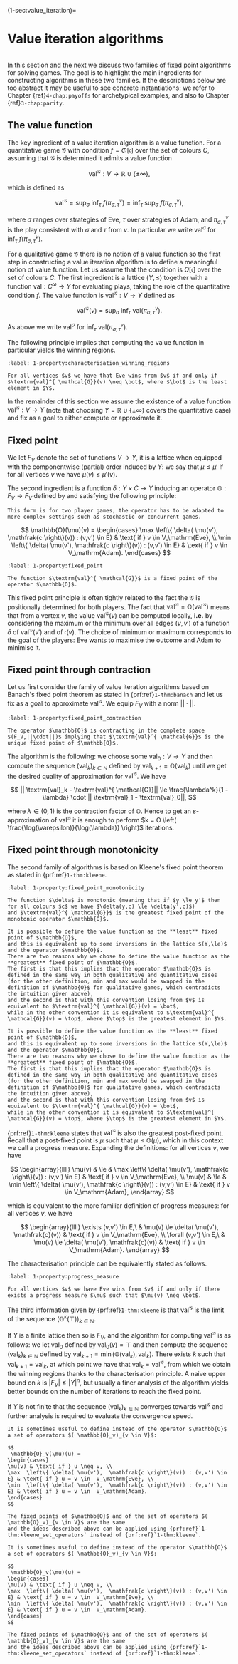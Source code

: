 (1-sec:value_iteration)=
# Value iteration algorithms

```{math}

```

In this section and the next we discuss two families of fixed point algorithms for solving games.
The goal is to highlight the main ingredients for constructing algorithms in these two families.
If the descriptions below are too abstract it may be useful to see concrete instantiations: 
we refer to Chapter {ref}`4-chap:payoffs` for archetypical examples, and also to Chapter {ref}`3-chap:parity`.

## The value function

The key ingredient of a value iteration algorithm is a value function.
For a quantitative game $\mathcal{G}$ with condition $f = \Phi[ \mathfrak{c}]$ over the set of colours $C$, 
assuming that $\mathcal{G}$ is determined it admits a value function

$$
 \textrm{val}^{ \mathcal{G}} : V \to   \mathbb{R} \cup  \left\{ \pm \infty \right\},
$$

which is defined as

$$
 \textrm{val}^{ \mathcal{G}} = \sup_{\sigma}\ \inf_{\tau}\ f(\pi_{\sigma,\tau}^v) = \inf_{\tau}\ \sup_{\sigma}\ f(\pi_{\sigma,\tau}^v),
$$

where $\sigma$ ranges over strategies of Eve, $\tau$ over strategies of Adam, 
and $\pi_{\sigma,\tau}^v$ is the play consistent with $\sigma$ and $\tau$ from $v$.
In particular we write $\textrm{val}^{\sigma}$ for $\inf_{\tau}\ f(\pi_{\sigma,\tau}^v)$.

For a qualitative game $\mathcal{G}$ there is no notion of a value function so the first step in constructing a value iteration
algorithm is to define a meaningful notion of value function.
Let us assume that the condition is $\Omega[ \mathfrak{c}]$ over the set of colours $C$.
The first ingredient is a lattice $(Y,\le)$ together with a function $\textrm{val} : C^\omega \to Y$ for evaluating plays, taking the role of the quantitative condition $f$.
The value function is $\textrm{val}^{ \mathcal{G}} : V \to Y$ defined as

$$
 \textrm{val}^{ \mathcal{G}}(v) = \sup_{\sigma}\ \inf_{\tau}\   \textrm{val}(\pi_{\sigma,\tau}^v).
$$

As above we write $\textrm{val}^{\sigma}$ for $\inf_{\tau}\   \textrm{val}(\pi_{\sigma,\tau}^v)$.

The following principle implies that computing the value function in particular yields the winning regions.

````{prf:property} Characterisation of the winning regions
:label: 1-property:characterisation_winning_regions

For all vertices $v$ we have that Eve wins from $v$ if and only if $\textrm{val}^{ \mathcal{G}}(v) \neq \bot$, where $\bot$ is the least element in $Y$.

````

In the remainder of this section we assume the existence of a value function $\textrm{val}^{ \mathcal{G}} : V \to Y$ (note that choosing $Y =   \mathbb{R} \cup  \left\{ \pm \infty \right\}$ covers the quantitative case) and fix as a goal to either compute or approximate it.

## Fixed point

We let $F_V$ denote the set of functions $V \to Y$, it is a lattice when equipped with the componentwise (partial) order induced by $Y$:
we say that $\mu \le \mu'$ if for all vertices $v$ we have $\mu(v) \le \mu'(v)$.

The second ingredient is a function $\delta : Y \times C \to Y$ inducing an operator $\mathbb{O} : F_V \to F_V$ defined by and satisfying the following principle:

```{margin}
This form is for two player games, the operator has to be adapted to more complex settings such as stochastic or concurrent games.
```

$$
 \mathbb{O}(\mu)(v) = 
\begin{cases}
\max  \left\{ \delta( \mu(v'),  \mathfrak{c \right\}(v)) : (v,v') \in E} & \text{ if } v \in  V_\mathrm{Eve}, \\
\min  \left\{ \delta( \mu(v'),  \mathfrak{c \right\}(v)) : (v,v') \in E} & \text{ if } v \in  V_\mathrm{Adam}.
\end{cases}
$$

````{prf:property} Fixed point
:label: 1-property:fixed_point

The function $\textrm{val}^{ \mathcal{G}}$ is a fixed point of the operator $\mathbb{O}$.

````

This fixed point principle is often tightly related to the fact the $\mathcal{G}$ is positionally determined for both players.
The fact that $\textrm{val}^{ \mathcal{G}} =  \mathbb{O}(  \textrm{val}^{ \mathcal{G}})$ means that from a vertex $v$, 
the value $\textrm{val}^{ \mathcal{G}}(v)$ can be computed locally, **i.e.** by considering the maximum or the minimum over all edges $(v,v')$ 
of a function $\delta$ of $\textrm{val}^{ \mathcal{G}}(v')$ and of $\mathfrak{c}(v)$.
The choice of minimum or maximum corresponds to the goal of the players: Eve wants to maximise the outcome and Adam to minimise it.

## Fixed point through contraction

Let us first consider the family of value iteration algorithms based on Banach's fixed point theorem as stated in {prf:ref}`1-thm:banach`
and let us fix as a goal to approximate $\textrm{val}^{ \mathcal{G}}$.
We equip $F_V$ with a norm $||\cdot||$.

````{prf:property} Fixed point through contraction
:label: 1-property:fixed_point_contraction

The operator $\mathbb{O}$ is contracting in the complete space $(F_V,||\cdot||)$ implying that $\textrm{val}^{ \mathcal{G}}$ is the unique fixed point of $\mathbb{O}$.

````

The algorithm is the following:
we choose some $\textrm{val}_0 : V \to Y$ and then compute the sequence $( \textrm{val}_k)_{k \in  \mathbb{N}}$ defined by $\textrm{val}_{k+1} =  \mathbb{O}( \textrm{val}_k)$
until we get the desired quality of approximation for $\textrm{val}^{ \mathcal{G}}$.
We have

$$
|| \textrm{val}_k -  \textrm{val}^{ \mathcal{G}}|| \le \frac{\lambda^k}{1 - \lambda} \cdot || \textrm{val}_1 -  \textrm{val}_0||,
$$

where $\lambda \in (0,1)$ is the contraction factor of $\mathbb{O}$.
Hence to get an $\varepsilon$-approximation of $\textrm{val}^{ \mathcal{G}}$ it is enough to perform 
$k = O \left( \frac{\log(\varepsilon)}{\log(\lambda)} \right)$ iterations.

## Fixed point through monotonicity

The second family of algorithms is based on Kleene's fixed point theorem as stated in {prf:ref}`1-thm:kleene`.

````{prf:property} Fixed point through monotonicity
:label: 1-property:fixed_point_monotonicity

The function $\delta$ is monotonic (meaning that if $y \le y'$ then for all colours $c$ we have $\delta(y,c) \le \delta(y',c)$)
and $\textrm{val}^{ \mathcal{G}}$ is the greatest fixed point of the monotonic operator $\mathbb{O}$.

````

````{prf:remark} NEEDS TITLE AND LABEL 
It is possible to define the value function as the **least** fixed point of $\mathbb{O}$, 
and this is equivalent up to some inversions in the lattice $(Y,\le)$ and the operator $\mathbb{O}$.
There are two reasons why we chose to define the value function as the **greatest** fixed point of $\mathbb{O}$.
The first is that this implies that the operator $\mathbb{O}$ is defined in the same way in both qualitative and quantitative cases (for the other definition, min and max would be swapped in the definition of $\mathbb{O}$ for qualitative games, which contradicts the intuition given above),
and the second is that with this convention losing from $v$ is equivalent to $\textrm{val}^{ \mathcal{G}}(v) = \bot$,
while in the other convention it is equivalent to $\textrm{val}^{ \mathcal{G}}(v) = \top$, where $\top$ is the greatest element in $Y$.

It is possible to define the value function as the **least** fixed point of $\mathbb{O}$, 
and this is equivalent up to some inversions in the lattice $(Y,\le)$ and the operator $\mathbb{O}$.
There are two reasons why we chose to define the value function as the **greatest** fixed point of $\mathbb{O}$.
The first is that this implies that the operator $\mathbb{O}$ is defined in the same way in both qualitative and quantitative cases (for the other definition, min and max would be swapped in the definition of $\mathbb{O}$ for qualitative games, which contradicts the intuition given above),
and the second is that with this convention losing from $v$ is equivalent to $\textrm{val}^{ \mathcal{G}}(v) = \bot$,
while in the other convention it is equivalent to $\textrm{val}^{ \mathcal{G}}(v) = \top$, where $\top$ is the greatest element in $Y$.

````

{prf:ref}`1-thm:kleene` states that $\textrm{val}^{ \mathcal{G}}$ is also the greatest post-fixed point.
Recall that a post-fixed point is $\mu$ such that $\mu \le  \mathbb{O}(\mu)$, which in this context we call a progress measure.
Expanding the definitions: for all vertices $v$, we have

$$
\begin{array}{llll}
\mu(v) & \le & \max  \left\{ \delta( \mu(v'),  \mathfrak{c \right\}(v)) : (v,v') \in E} & \text{ if } v \in  V_\mathrm{Eve}, \\
\mu(v) & \le & \min  \left\{ \delta( \mu(v'),  \mathfrak{c \right\}(v)) : (v,v') \in E} & \text{ if } v \in  V_\mathrm{Adam},
\end{array}
$$

which is equivalent to the more familiar definition of progress measures: for all vertices $v$, we have

$$
\begin{array}{llll}
\exists (v,v') \in E,\ & \mu(v) \le \delta( \mu(v'),  \mathfrak{c}(v)) & \text{ if } v \in  V_\mathrm{Eve}, \\
\forall (v,v') \in E,\ & \mu(v) \le \delta( \mu(v'),  \mathfrak{c}(v)) & \text{ if } v \in  V_\mathrm{Adam}.
\end{array}
$$

The characterisation principle can be equivalently stated as follows.

````{prf:property} Characterisation of the winning regions, equivalent formulation with progress measures
:label: 1-property:progress_measure

For all vertices $v$ we have Eve wins from $v$ if and only if there exists a progress measure $\mu$ such that $\mu(v) \neq \bot$.

````

The third information given by {prf:ref}`1-thm:kleene` is that $\textrm{val}^{ \mathcal{G}}$ is the limit of the sequence $( \mathbb{O}^k(\top))_{k \in  \mathbb{N}}$.

If $Y$ is a finite lattice then so is $F_V$, and the algorithm for computing $\textrm{val}^{ \mathcal{G}}$ is as follows:
we let $\textrm{val}_0$ defined by $\textrm{val}_0(v) = \top$ and then compute the sequence $( \textrm{val}_k)_{k \in  \mathbb{N}}$ defined by 
$\textrm{val}_{k+1} = \min( \mathbb{O}( \textrm{val}_k),  \textrm{val}_k)$.
There exists $k$ such that $\textrm{val}_{k+1} =  \textrm{val}_k$, at which point we have that $\textrm{val}_k =  \textrm{val}^{ \mathcal{G}}$,
from which we obtain the winning regions thanks to the characterisation principle.
A naive upper bound on $k$ is $|F_V| \le |Y|^n$, but usually a finer analysis of the algorithm yields better bounds on the number of iterations to reach the fixed point.

If $Y$ is not finite that the sequence $( \textrm{val}_k)_{k \in  \mathbb{N}}$ converges towards $\textrm{val}^{ \mathcal{G}}$ and further analysis is required to evaluate the convergence speed.

````{prf:remark} NEEDS TITLE AND LABEL 
It is sometimes useful to define instead of the operator $\mathbb{O}$ a set of operators $( \mathbb{O}_v)_{v \in V}$:

$$
 \mathbb{O}_v(\mu)(u) = 
\begin{cases}
\mu(v) & \text{ if } u \neq v, \\
\max  \left\{ \delta( \mu(v'),  \mathfrak{c \right\}(v)) : (v,v') \in E} & \text{ if } u = v \in  V_\mathrm{Eve}, \\
\min  \left\{ \delta( \mu(v'),  \mathfrak{c \right\}(v)) : (v,v') \in E} & \text{ if } u = v \in  V_\mathrm{Adam}.
\end{cases}
$$

The fixed points of $\mathbb{O}$ and of the set of operators $( \mathbb{O}_v)_{v \in V}$ are the same
and the ideas described above can be applied using {prf:ref}`1-thm:kleene_set_operators` instead of {prf:ref}`1-thm:kleene`.

It is sometimes useful to define instead of the operator $\mathbb{O}$ a set of operators $( \mathbb{O}_v)_{v \in V}$:

$$
 \mathbb{O}_v(\mu)(u) = 
\begin{cases}
\mu(v) & \text{ if } u \neq v, \\
\max  \left\{ \delta( \mu(v'),  \mathfrak{c \right\}(v)) : (v,v') \in E} & \text{ if } u = v \in  V_\mathrm{Eve}, \\
\min  \left\{ \delta( \mu(v'),  \mathfrak{c \right\}(v)) : (v,v') \in E} & \text{ if } u = v \in  V_\mathrm{Adam}.
\end{cases}
$$

The fixed points of $\mathbb{O}$ and of the set of operators $( \mathbb{O}_v)_{v \in V}$ are the same
and the ideas described above can be applied using {prf:ref}`1-thm:kleene_set_operators` instead of {prf:ref}`1-thm:kleene`.

````

